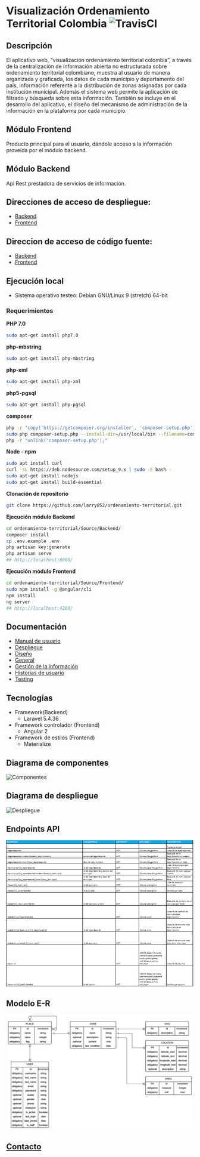 # Visualización Ordenamiento Territorial Colombia ![TravisCI](https://travis-ci.org/larry852/ordenamiento-territorial.svg?branch=master)

## Descripción
El aplicativo web, “visualización ordenamiento territorial colombia”, a través de la centralización de información abierta no estructurada sobre ordenamiento territorial colombiano, muestra al usuario de manera organizada y graficada, los datos de cada municipio y departamento del país, información referente a la distribución de zonas asignadas por cada institución municipal. Además el sistema web permite la aplicación de filtrado y búsqueda sobre esta información. También se incluye en el desarrollo del aplicativo, el diseño del mecanismo de administración de la información en la plataforma por cada municipio.

## Módulo Frontend
Producto principal para el usuario, dándole acceso a la información proveída por el módulo backend. 

## Módulo Backend
Api Rest prestadora de servicios de información.

## Direcciones de acceso de despliegue:
- [Backend](https://ordenamiento-backend.herokuapp.com)
- [Frontend](https://ordenamiento-frontend.herokuapp.com)

## Direccion de acceso de código fuente:
- [Backend](Source/Backend)
- [Frontend](Source/Frontend)


## Ejecución local

- Sistema operativo testeo: Debian GNU/Linux 9 (stretch) 64-bit

### Requerimientos

**PHP 7.0**
```sh
sudo apt-get install php7.0
```

**php-mbstring**
```sh
sudo apt-get install php-mbstring
```

**php-xml**
```sh
sudo apt-get install php-xml
```

**php5-pgsql**
```sh
sudo apt-get install php-pgsql
```

**composer**
```sh
php -r "copy('https://getcomposer.org/installer', 'composer-setup.php');"
sudo php composer-setup.php --install-dir=/usr/local/bin --filename=composer
php -r "unlink('composer-setup.php');"
```

**Node - npm**
```sh
sudo apt install curl
curl -sL https://deb.nodesource.com/setup_9.x | sudo -E bash -
sudo apt-get install nodejs
sudo apt-get install build-essential
```

**Clonación de repositorio**
```sh
git clone https://github.com/larry852/ordenamiento-territorial.git
```

**Ejecución módulo Backend**
```sh
cd ordenamiento-territorial/Source/Backend/
composer install
cp .env.example .env
php artisan key:generate
php artisan serve
## http://localhost:8000/
```

**Ejecución módulo Frontend**
```sh
cd ordenamiento-territorial/Source/Frontend/
sudo npm install -g @angular/cli
npm install
ng server
## http://localhost:4200/
```

## Documentación
- [Manual de usuario](Documentacion/Manual%20usuario.pdf)
- [Despliegue](Documentacion/Despliegue)
- [Diseño](Documentacion/Dise%C3%B1o)
- [General](Documentacion/General)
- [Gestión de la información](Documentacion/Gestion%20de%20la%20informacion)
- [Historias de usuario](Documentacion/Historias%20de%20usuario)
- [Testing](Documentacion/Testing)

## Tecnologías
- Framework(Backend)
	- Laravel 5.4.36
- Framework controlador (Frontend)
	- Angular 2
- Framework de estilos (Frontend)
	- Materialize

## Diagrama de componentes
![Componentes](Documentacion/Dise%C3%B1o/Logico/componentes.png?raw=true "Componentes")

## Diagrama de despliegue
![Despliegue](Documentacion/Dise%C3%B1o/Logico/despliegue.png?raw=true "Despliegue")

## Endpoints API
![Endpoints](Source/Backend/Endpoints.PNG?raw=true "Endpoints")

## Modelo E-R
![Modelo E-R](Source/Backend/MER.png?raw=true "Modelo E-R")

## [Contacto](https://ordenamiento-frontend.herokuapp.com/equipo)

